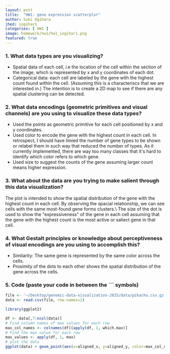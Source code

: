 ```yaml
---
layout: post
title:  "HW1: gene expression scatterplot"
author: Suki Ogihara
jhed: iogihar1
categories: [ HW1 ]
image: homework/hw1/hw1_iogihar1.png
featured: true
---
```


### 1. What data types are you visualizing?
* Spatial data of each cell, i.e the location of the cell within the section of the image, which is represented by x and y coordinates of each dot. 
* Categorical data: each cell are labeled by the gene with the highest count found within the cell. (Assuming this is a characteriscs that we are interested in.)
The intention is to create a 2D map to see if there are any spatial clustering can be detected.

### 2. What data encodings (geometric primitives and visual channels) are you using to visualize these data types?
* Used the points as geometric primitive for each cell positioned by x and y coordinates. 
* Used color to encode the gene with the highest count in each cell. In retrospect, I should have limied the number of gene types to be shown or relabel them in such way that reduced the number of types. As it currently implemented, there are way too many classes that it's hard to identify which color refers to which gene. 
* Used size to suggest the counts of the gene assuming larger count means higher expression.

### 3. What about the data are you trying to make salient through this data visualization? 
The plot is intended to show the spatial distribution of the gene with the highest count in each cell. By observing the spacial relationship, we can see cells with the same most-found gene forms clusters.\\
The size of the dot is used to show the "expressiveness" of the gene in each cell assuming that the gene with the highest count is the most active or saliect gene in that cell. 

### 4. What Gestalt principles or knowledge about perceptiveness of visual encodings are you using to accomplish this?
* Similarity: The same gene is represented by the same color across the cells. 
* Proximity of the dots to each other shows the spatial distribution of the gene across the cells. 

### 5. Code (paste your code in between the ``` symbols)

```r
file <- '~/Desktop/genomic-data-visualization-2025/data/pikachu.csv.gz'
data <- read.csv(file, row.names=1)

library(ggplot2)

df <- data[,7:ncol(data)]
# Find column names of max values for each row
max_col_names <- colnames(df)[apply(df, 1, which.max)]
# Find the max value for each row
max_values <- apply(df, 1, max)
# plot the data
ggplot(data) + geom_point(aes(x=aligned_x, y=aligned_y, color=max_col_names), size=max_values/25) + theme(aspect.ratio=1.0) + ggtitle("Scatter plot: color codes by max value gene")

```